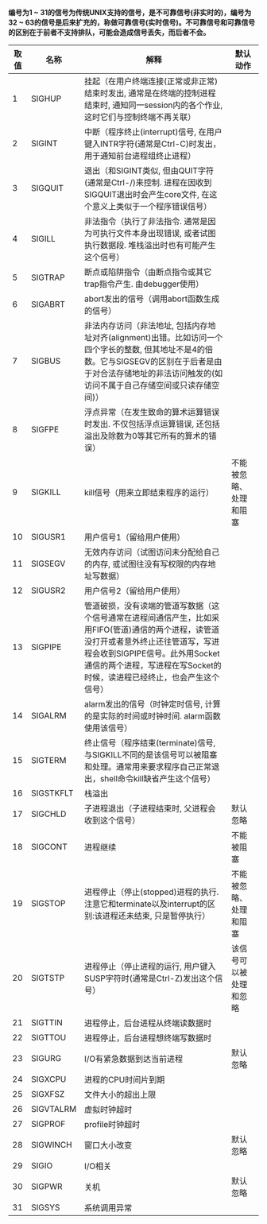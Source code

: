 
**编号为1 ~ 31的信号为传统UNIX支持的信号，是不可靠信号(非实时的)，编号为32 ~ 63的信号是后来扩充的，称做可靠信号(实时信号)。不可靠信号和可靠信号的区别在于前者不支持排队，可能会造成信号丢失，而后者不会。**

| 取值 | 名称 | 解释 | 默认动作 |
| --- | --- | --- | --- |
| 1 | SIGHUP | 挂起（在用户终端连接(正常或非正常)结束时发出, 通常是在终端的控制进程结束时, 通知同一session内的各个作业, 这时它们与控制终端不再关联） |  |
| 2 | SIGINT | 中断（程序终止(interrupt)信号, 在用户键入INTR字符(通常是Ctrl-C)时发出，用于通知前台进程组终止进程） |  |
| 3 | SIGQUIT | 退出（和SIGINT类似, 但由QUIT字符(通常是Ctrl-/)来控制. 进程在因收到SIGQUIT退出时会产生core文件, 在这个意义上类似于一个程序错误信号） |  |
| 4 | SIGILL | 非法指令（执行了非法指令. 通常是因为可执行文件本身出现错误, 或者试图执行数据段. 堆栈溢出时也有可能产生这个信号） |  |
| 5 | SIGTRAP | 断点或陷阱指令（由断点指令或其它trap指令产生. 由debugger使用） |  |
| 6 | SIGABRT | abort发出的信号（调用abort函数生成的信号） |  |
| 7 | SIGBUS | 非法内存访问（非法地址, 包括内存地址对齐(alignment)出错。比如访问一个四个字长的整数, 但其地址不是4的倍数。它与SIGSEGV的区别在于后者是由于对合法存储地址的非法访问触发的(如访问不属于自己存储空间或只读存储空间)） |  |
| 8 | SIGFPE | 浮点异常（在发生致命的算术运算错误时发出. 不仅包括浮点运算错误, 还包括溢出及除数为0等其它所有的算术的错误） |  |
| 9 | SIGKILL | kill信号（用来立即结束程序的运行） | 不能被忽略、处理和阻塞 |
| 10 | SIGUSR1 | 用户信号1（留给用户使用） |  |
| 11 | SIGSEGV | 无效内存访问（试图访问未分配给自己的内存, 或试图往没有写权限的内存地址写数据） |  |
| 12 | SIGUSR2 | 用户信号2（留给用户使用） |  |
| 13 | SIGPIPE | 管道破损，没有读端的管道写数据（这个信号通常在进程间通信产生，比如采用FIFO(管道)通信的两个进程，读管道没打开或者意外终止还往管道写，写进程会收到SIGPIPE信号。此外用Socket通信的两个进程，写进程在写Socket的时候，读进程已经终止，也会产生这个信号） |  |
| 14 | SIGALRM | alarm发出的信号（时钟定时信号, 计算的是实际的时间或时钟时间. alarm函数使用该信号） |  |
| 15 | SIGTERM | 终止信号（程序结束(terminate)信号, 与SIGKILL不同的是该信号可以被阻塞和处理。通常用来要求程序自己正常退出，shell命令kill缺省产生这个信号） |  |
| 16 | SIGSTKFLT | 栈溢出 |  |
| 17 | SIGCHLD | 子进程退出（子进程结束时, 父进程会收到这个信号） | 默认忽略 |
| 18 | SIGCONT | 进程继续 | 不能被阻塞 |
| 19 | SIGSTOP | 进程停止（停止(stopped)进程的执行. 注意它和terminate以及interrupt的区别:该进程还未结束, 只是暂停执行） | 不能被忽略、处理和阻塞 |
| 20 | SIGTSTP | 进程停止（停止进程的运行, 用户键入SUSP字符时(通常是Ctrl-Z)发出这个信号） | 该信号可以被处理和忽略 |
| 21 | SIGTTIN | 进程停止，后台进程从终端读数据时 |  |
| 22 | SIGTTOU | 进程停止，后台进程想终端写数据时 |  |
| 23 | SIGURG | I/O有紧急数据到达当前进程 | 默认忽略 |
| 24 | SIGXCPU | 进程的CPU时间片到期 |  |ee
| 25 | SIGXFSZ | 文件大小的超出上限 |  |
| 26 | SIGVTALRM | 虚拟时钟超时 |  |
| 27 | SIGPROF | profile时钟超时 |  |
| 28 | SIGWINCH | 窗口大小改变 | 默认忽略 |
| 29 | SIGIO | I/O相关 |  |
| 30 | SIGPWR | 关机 | 默认忽略 |
| 31 | SIGSYS | 系统调用异常 |  |ee
